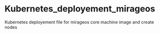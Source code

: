 # Kubernetes_deployement_mirageos
Kubernetes deployement file for mirageos core machine image and create nodes

